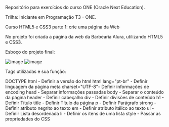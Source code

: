 Repositório para exercícios do curso ONE (Oracle Next Education).


Trilha: Iniciante em Programação T3 - ONE.

Curso HTML5 e CSS3 parte 1: crie uma página da Web

No projeto foi criada a página da web da Barbearia Alura, utilizando HTML5 e CSS3. 

Esboço do projeto final:

![image](https://user-images.githubusercontent.com/78876332/184424101-c1d36a0a-d33a-4009-a402-08f6927eb590.png)
![image](https://user-images.githubusercontent.com/78876332/184424310-3e63f463-9ee4-40f1-841d-595d501787c5.png)


Tags utilizadas e sua função:

DOCTYPE html - Definir a versão do html
html lang="pt-br" - Definir linguagem da página
meta charset="UTF-8"- Definir informações de encoding
head - Separar informações passadas
body - Separar o conteúdo da página
header - Definir cabeçalho
div - Definir divisões de conteúdo
h1 - Definir Título
title - Definir Título da página
p - Definir Parágrafo
strong - Definir atributo negrito ao texto
em - Definir atributo itálico ao texto
ul - Definir Lista desordenada
li - Definir os itens de uma lista
style - Passar as propriedades do CSS 




